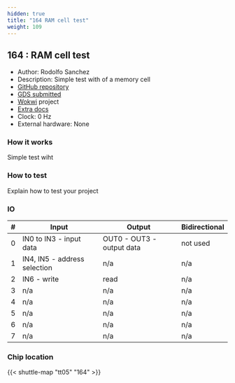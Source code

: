 ```yaml
---
hidden: true
title: "164 RAM cell test"
weight: 109
---
```


## 164 : RAM cell test

* Author: Rodolfo Sanchez
* Description: Simple test with of a memory cell
* [GitHub repository](https://github.com/RodSchz/tt05-RodSchz-RAMtest)
* [GDS submitted](https://github.com/RodSchz/tt05-RodSchz-RAMtest/actions/runs/6753024416)
* [Wokwi](https://wokwi.com/projects/378231665807713281) project
* [Extra docs]()
* Clock: 0 Hz
* External hardware: None



### How it works

Simple test wiht


### How to test

Explain how to test your project


### IO

| # | Input        | Output       | Bidirectional      |
|---|--------------|--------------| -------------------|
| 0 | IN0 to IN3  - input data  | OUT0 - OUT3 - output data | not used |
| 1 | IN4, IN5    - address selection  | n/a | n/a |
| 2 | IN6         - write | read  | n/a | n/a |
| 3 | n/a  | n/a | n/a |
| 4 | n/a  | n/a | n/a |
| 5 | n/a  | n/a | n/a |
| 6 | n/a  | n/a | n/a |
| 7 | n/a  | n/a | n/a |

### Chip location

{{< shuttle-map "tt05" "164" >}}
